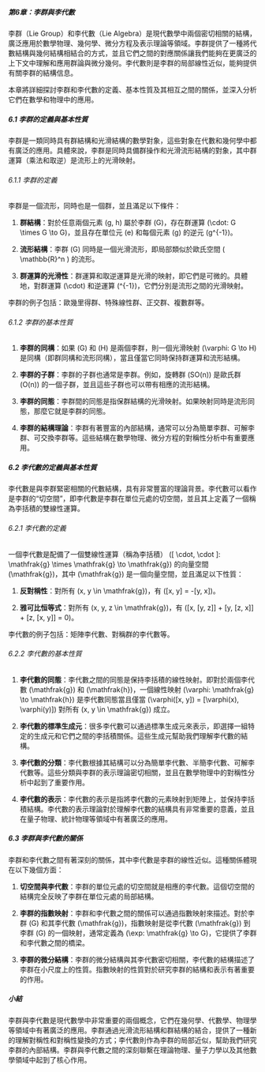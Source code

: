 ##### 第6章：李群與李代數

李群（Lie Group）和李代數（Lie Algebra）是現代數學中兩個密切相關的結構，廣泛應用於數學物理、幾何學、微分方程及表示理論等領域。李群提供了一種將代數結構與幾何結構相結合的方式，並且它們之間的對應關係讓我們能夠在更廣泛的上下文中理解和應用群論與微分幾何。李代數則是李群的局部線性近似，能夠提供有關李群的結構信息。

本章將詳細探討李群和李代數的定義、基本性質及其相互之間的關係，並深入分析它們在數學和物理中的應用。

##### 6.1 李群的定義與基本性質

李群是一類同時具有群結構和光滑結構的數學對象，這些對象在代數和幾何學中都有廣泛的應用。具體來說，李群是同時具備群操作和光滑流形結構的對象，其中群運算（乘法和取逆）是流形上的光滑映射。

###### 6.1.1 李群的定義

李群是一個流形，同時也是一個群，並且滿足以下條件：

1. **群結構**：對於任意兩個元素 \(g, h\) 屬於李群 \(G\)，存在群運算 \(\cdot: G \times G \to G\)，並且存在單位元 \(e\) 和每個元素 \(g\) 的逆元 \(g^{-1}\)。
   
2. **流形結構**：李群 \(G\) 同時是一個光滑流形，即局部類似於歐氏空間 \( \mathbb{R}^n \) 的流形。

3. **群運算的光滑性**：群運算和取逆運算是光滑的映射，即它們是可微的。具體地，對群運算 \(\cdot\) 和逆運算 \(^{-1}\)，它們分別是流形之間的光滑映射。

李群的例子包括：歐幾里得群、特殊線性群、正交群、複數群等。

###### 6.1.2 李群的基本性質

1. **李群的同構**：如果 \(G\) 和 \(H\) 是兩個李群，則一個光滑映射 \(\varphi: G \to H\) 是同構（即群同構和流形同構），當且僅當它同時保持群運算和流形結構。
   
2. **李群的子群**：李群的子群也通常是李群。例如，旋轉群 \(SO(n)\) 是歐氏群 \(O(n)\) 的一個子群，並且這些子群也可以帶有相應的流形結構。

3. **李群的同態**：李群間的同態是指保群結構的光滑映射。如果映射同時是流形同態，那麼它就是李群的同態。

4. **李群的結構理論**：李群有著豐富的內部結構，通常可以分為簡單李群、可解李群、可交換李群等。這些結構在數學物理、微分方程的對稱性分析中有重要應用。

##### 6.2 李代數的定義與基本性質

李代數是與李群緊密相關的代數結構，具有非常豐富的理論背景。李代數可以看作是李群的“切空間”，即李代數是李群在單位元處的切空間，並且其上定義了一個稱為李括積的雙線性運算。

###### 6.2.1 李代數的定義

一個李代數是配備了一個雙線性運算（稱為李括積） \([ \cdot, \cdot ]: \mathfrak{g} \times \mathfrak{g} \to \mathfrak{g}\) 的向量空間 \(\mathfrak{g}\)，其中 \(\mathfrak{g}\) 是一個向量空間，並且滿足以下性質：

1. **反對稱性**：對所有 \(x, y \in \mathfrak{g}\)，有 \([x, y] = -[y, x]\)。
   
2. **雅可比恒等式**：對所有 \(x, y, z \in \mathfrak{g}\)，有 \([x, [y, z]] + [y, [z, x]] + [z, [x, y]] = 0\)。

李代數的例子包括：矩陣李代數、對稱群的李代數等。

###### 6.2.2 李代數的基本性質

1. **李代數的同態**：李代數之間的同態是保持李括積的線性映射。即對於兩個李代數 \(\mathfrak{g}\) 和 \(\mathfrak{h}\)，一個線性映射 \(\varphi: \mathfrak{g} \to \mathfrak{h}\) 是李代數同態當且僅當 \(\varphi([x, y]) = [\varphi(x), \varphi(y)]\) 對所有 \(x, y \in \mathfrak{g}\) 成立。

2. **李代數的標準生成元**：很多李代數可以通過標準生成元來表示，即選擇一組特定的生成元和它們之間的李括積關係。這些生成元幫助我們理解李代數的結構。

3. **李代數的分類**：李代數根據其結構可以分為簡單李代數、半簡李代數、可解李代數等。這些分類與李群的表示理論密切相關，並且在數學物理中的對稱性分析中起到了重要作用。

4. **李代數的表示**：李代數的表示是指將李代數的元素映射到矩陣上，並保持李括積結構。李代數的表示理論對於理解李代數的結構具有非常重要的意義，並且在量子物理、統計物理等領域中有著廣泛的應用。

##### 6.3 李群與李代數的關係

李群和李代數之間有著深刻的關係，其中李代數是李群的線性近似。這種關係體現在以下幾個方面：

1. **切空間與李代數**：李群的單位元處的切空間就是相應的李代數。這個切空間的結構完全反映了李群在單位元處的局部結構。

2. **李群的指數映射**：李群和李代數之間的關係可以通過指數映射來描述。對於李群 \(G\) 和其李代數 \(\mathfrak{g}\)，指數映射是從李代數 \(\mathfrak{g}\) 到李群 \(G\) 的一個映射，通常定義為 \(\exp: \mathfrak{g} \to G\)，它提供了李群和李代數之間的橋梁。

3. **李群的微分結構**：李群的微分結構與其李代數密切相關，李代數的結構描述了李群在小尺度上的性質。指數映射的性質對於研究李群的結構和表示有著重要的作用。

##### 小結

李群與李代數是現代數學中非常重要的兩個概念，它們在幾何學、代數學、物理學等領域中有著廣泛的應用。李群通過光滑流形結構和群結構的結合，提供了一種新的理解對稱性和對稱性變換的方式；李代數則作為李群的局部近似，幫助我們研究李群的內部結構。李群與李代數之間的深刻聯繫在理論物理、量子力學以及其他數學領域中起到了核心作用。